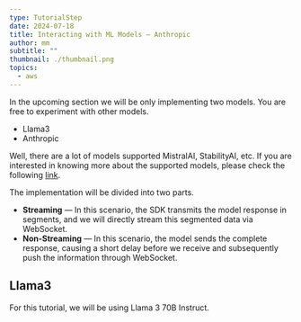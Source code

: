 ```yaml
---
type: TutorialStep
date: 2024-07-18
title: Interacting with ML Models — Anthropic
author: mm
subtitle: ""
thumbnail: ./thumbnail.png
topics:
  - aws
---
```


In the upcoming section we will be only implementing two models. You are free to experiment with other models.

- Llama3
- Anthropic

Well, there are a lot of models supported MistralAI, StabilityAI, etc. If you are interested in knowing more about the supported models, please check the following [link](https://docs.aws.amazon.com/bedrock/latest/userguide/models-supported.html).

The implementation will be divided into two parts.

- **Streaming** — In this scenario, the SDK transmits the model response in segments, and we will directly stream this segmented data via WebSocket.
- **Non-Streaming** — In this scenario, the model sends the complete response, causing a short delay before we receive and subsequently push the information through WebSocket.

## Llama3

For this tutorial, we will be using Llama 3 70B Instruct.
